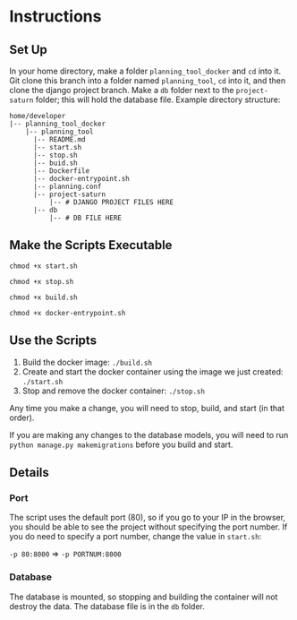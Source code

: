 # Instructions

## Set Up

In your home directory, make a folder `planning_tool_docker` and `cd` into it. Git clone this branch into a folder
named `planning_tool`, `cd` into it, and then clone the django project branch. Make a `db` folder next
to the `project-saturn` folder; this will hold the database file. Example directory structure:

```
home/developer
|-- planning_tool_docker
    |-- planning_tool
      |-- README.md
      |-- start.sh
      |-- stop.sh
      |-- buid.sh
      |-- Dockerfile
      |-- docker-entrypoint.sh
      |-- planning.conf
      |-- project-saturn
          |-- # DJANGO PROJECT FILES HERE
      |-- db
          |-- # DB FILE HERE
```

## Make the Scripts Executable

`chmod +x start.sh`

`chmod +x stop.sh`

`chmod +x build.sh`

`chmod +x docker-entrypoint.sh`

## Use the Scripts

1.  Build the docker image: `./build.sh`
2.  Create and start the docker container using the image we just created: `./start.sh`
3.  Stop and remove the docker container: `./stop.sh`

Any time you make a change, you will need to stop, build, and start (in that order).

If you are making any changes to the database models, you will need to run `python manage.py makemigrations`
before you build and start.

## Details

### Port
The script uses the default port (80), so if you go to your IP in the browser, you should be able to see the project
without specifying the port number. If you do need to specify a port number, change the value in `start.sh`:

`-p 80:8000` => `-p PORTNUM:8000`

### Database
The database is mounted, so stopping and building the container will not destroy the data. The database file is in the `db`
folder.
